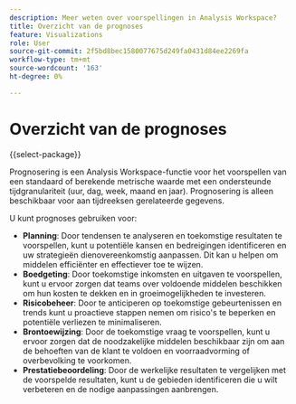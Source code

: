 ```yaml
---
description: Meer weten over voorspellingen in Analysis Workspace?
title: Overzicht van de prognoses
feature: Visualizations
role: User
source-git-commit: 2f5bd8bec1580077675d249fa0431d84ee2269fa
workflow-type: tm+mt
source-wordcount: '163'
ht-degree: 0%

---
```


# Overzicht van de prognoses



{{select-package}}

Prognosering is een Analysis Workspace-functie voor het voorspellen van een standaard of berekende metrische waarde met een ondersteunde tijdgranulariteit (uur, dag, week, maand en jaar). Prognosering is alleen beschikbaar voor aan tijdreeksen gerelateerde gegevens.

U kunt prognoses gebruiken voor:

* **Planning**: Door tendensen te analyseren en toekomstige resultaten te voorspellen, kunt u potentiële kansen en bedreigingen identificeren en uw strategieën dienovereenkomstig aanpassen. Dit kan u helpen om middelen efficiënter en effectiever toe te wijzen.
* **Boedgeting**: Door toekomstige inkomsten en uitgaven te voorspellen, kunt u ervoor zorgen dat teams over voldoende middelen beschikken om hun kosten te dekken en in groeimogelijkheden te investeren.
* **Risicobeheer**: Door te anticiperen op toekomstige gebeurtenissen en trends kunt u proactieve stappen nemen om risico&#39;s te beperken en potentiële verliezen te minimaliseren.
* **Brontoewijzing**: Door de toekomstige vraag te voorspellen, kunt u ervoor zorgen dat de noodzakelijke middelen beschikbaar zijn om aan de behoeften van de klant te voldoen en voorraadvorming of overbevolking te voorkomen.
* **Prestatiebeoordeling**: Door de werkelijke resultaten te vergelijken met de voorspelde resultaten, kunt u de gebieden identificeren die u wilt verbeteren en de nodige aanpassingen aanbrengen.


